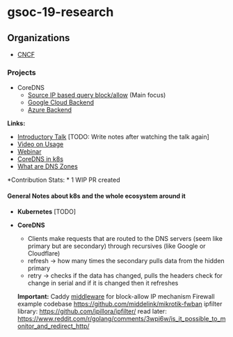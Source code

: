# gsoc-19-research

## Organizations

- [CNCF](https://github.com/cncf/soc)

### Projects

- CoreDNS
  - [Source IP based query block/allow](https://github.com/cncf/soc#support-source-ip-based-query-blockallow) (Main focus)
  - [Google Cloud Backend](https://github.com/cncf/soc#support-google-cloud-dns-backend)
  - [Azure Backend](https://github.com/cncf/soc#support-azure-dns-backend)

**Links:**
- [Introductory Talk](https://www.youtube.com/watch?v=LIoC6aC--jQ) [TODO: Write notes after watching the talk again]
- [Video on Usage](https://www.youtube.com/watch?v=whEZn7wmrDc)
- [Webinar](https://www.youtube.com/watch?v=dz9S7R8r5gw)
- [CoreDNS in k8s](https://www.youtube.com/watch?v=qRiLmLACYSY)
- [What are DNS Zones](https://www.think-like-a-computer.com/2011/06/11/dns-zones-explained/)


*Contribution Stats: * 1 WIP PR created

#### General Notes about k8s and the whole ecosystem around it

- **Kubernetes** [TODO]

- **CoreDNS**
  - Clients make requests that are routed to the DNS servers (seem like primary but are secondary) through recursives (like Google or Cloudflare)
  - refresh -> how many times the secondary pulls data from the hidden primary
  - retry -> checks if the data has changed, pulls the headers check for change in serial and if it is changed then it refreshes
  
  **Important:** Caddy [middleware](https://github.com/pyed/ipfilter) for block-allow IP mechanism
  Firewall example codebase https://github.com/middelink/mikrotik-fwban
  ipfilter library: https://github.com/jpillora/ipfilter/
  read later: https://www.reddit.com/r/golang/comments/3wpi6w/is_it_possible_to_monitor_and_redirect_http/
